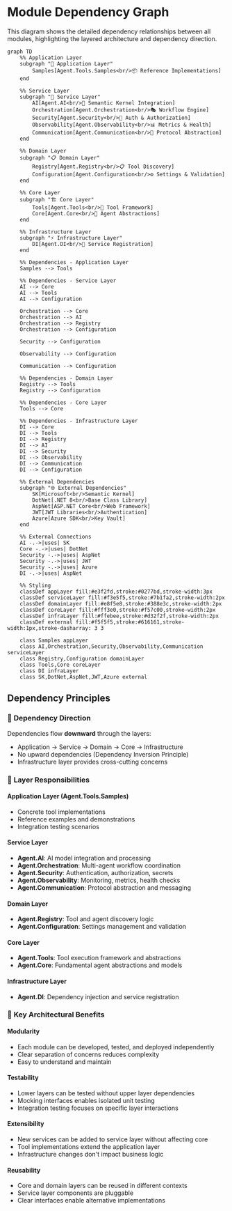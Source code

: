 # Module Dependency Graph

This diagram shows the detailed dependency relationships between all modules, highlighting the layered architecture and dependency direction.

```mermaid
graph TD
    %% Application Layer
    subgraph "🎯 Application Layer"
        Samples[Agent.Tools.Samples<br/>📦 Reference Implementations]
    end
    
    %% Service Layer
    subgraph "🔧 Service Layer"
        AI[Agent.AI<br/>🧠 Semantic Kernel Integration]
        Orchestration[Agent.Orchestration<br/>🎭 Workflow Engine]
        Security[Agent.Security<br/>🔐 Auth & Authorization]
        Observability[Agent.Observability<br/>📊 Metrics & Health]
        Communication[Agent.Communication<br/>📡 Protocol Abstraction]
    end
    
    %% Domain Layer
    subgraph "📋 Domain Layer"
        Registry[Agent.Registry<br/>📋 Tool Discovery]
        Configuration[Agent.Configuration<br/>⚙️ Settings & Validation]
    end
    
    %% Core Layer
    subgraph "🏗️ Core Layer"
        Tools[Agent.Tools<br/>🔧 Tool Framework]
        Core[Agent.Core<br/>🤖 Agent Abstractions]
    end
    
    %% Infrastructure Layer
    subgraph "⚡ Infrastructure Layer"
        DI[Agent.DI<br/>💉 Service Registration]
    end
    
    %% Dependencies - Application Layer
    Samples --> Tools
    
    %% Dependencies - Service Layer
    AI --> Core
    AI --> Tools
    AI --> Configuration
    
    Orchestration --> Core
    Orchestration --> AI
    Orchestration --> Registry
    Orchestration --> Configuration
    
    Security --> Configuration
    
    Observability --> Configuration
    
    Communication --> Configuration
    
    %% Dependencies - Domain Layer
    Registry --> Tools
    Registry --> Configuration
    
    %% Dependencies - Core Layer
    Tools --> Core
    
    %% Dependencies - Infrastructure Layer
    DI --> Core
    DI --> Tools
    DI --> Registry
    DI --> AI
    DI --> Security
    DI --> Observability
    DI --> Communication
    DI --> Configuration
    
    %% External Dependencies
    subgraph "🌐 External Dependencies"
        SK[Microsoft<br/>Semantic Kernel]
        DotNet[.NET 8<br/>Base Class Library]
        AspNet[ASP.NET Core<br/>Web Framework]
        JWT[JWT Libraries<br/>Authentication]
        Azure[Azure SDK<br/>Key Vault]
    end
    
    %% External Connections
    AI -.->|uses| SK
    Core -.->|uses| DotNet
    Security -.->|uses| AspNet
    Security -.->|uses| JWT
    Security -.->|uses| Azure
    DI -.->|uses| AspNet
    
    %% Styling
    classDef appLayer fill:#e3f2fd,stroke:#0277bd,stroke-width:3px
    classDef serviceLayer fill:#f3e5f5,stroke:#7b1fa2,stroke-width:2px
    classDef domainLayer fill:#e8f5e8,stroke:#388e3c,stroke-width:2px
    classDef coreLayer fill:#fff3e0,stroke:#f57c00,stroke-width:2px
    classDef infraLayer fill:#ffebee,stroke:#d32f2f,stroke-width:2px
    classDef external fill:#f5f5f5,stroke:#616161,stroke-width:1px,stroke-dasharray: 3 3
    
    class Samples appLayer
    class AI,Orchestration,Security,Observability,Communication serviceLayer
    class Registry,Configuration domainLayer
    class Tools,Core coreLayer
    class DI infraLayer
    class SK,DotNet,AspNet,JWT,Azure external
```

## Dependency Principles

### 📐 **Dependency Direction**
Dependencies flow **downward** through the layers:
- Application → Service → Domain → Core → Infrastructure
- No upward dependencies (Dependency Inversion Principle)
- Infrastructure layer provides cross-cutting concerns

### 🎯 **Layer Responsibilities**

#### **Application Layer (Agent.Tools.Samples)**
- Concrete tool implementations
- Reference examples and demonstrations
- Integration testing scenarios

#### **Service Layer**
- **Agent.AI**: AI model integration and processing
- **Agent.Orchestration**: Multi-agent workflow coordination  
- **Agent.Security**: Authentication, authorization, secrets
- **Agent.Observability**: Monitoring, metrics, health checks
- **Agent.Communication**: Protocol abstraction and messaging

#### **Domain Layer**
- **Agent.Registry**: Tool and agent discovery logic
- **Agent.Configuration**: Settings management and validation

#### **Core Layer**
- **Agent.Tools**: Tool execution framework and abstractions
- **Agent.Core**: Fundamental agent abstractions and models

#### **Infrastructure Layer**
- **Agent.DI**: Dependency injection and service registration

### 🔄 **Key Architectural Benefits**

#### **Modularity**
- Each module can be developed, tested, and deployed independently
- Clear separation of concerns reduces complexity
- Easy to understand and maintain

#### **Testability**
- Lower layers can be tested without upper layer dependencies
- Mocking interfaces enables isolated unit testing
- Integration testing focuses on specific layer interactions

#### **Extensibility**
- New services can be added to service layer without affecting core
- Tool implementations extend the application layer
- Infrastructure changes don't impact business logic

#### **Reusability**
- Core and domain layers can be reused in different contexts
- Service layer components are pluggable
- Clear interfaces enable alternative implementations